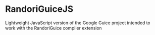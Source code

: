 RandoriGuiceJS
==============

Lightweight JavaScript version of the  Google Guice project intended to work with the RandoriGuice compiler extension